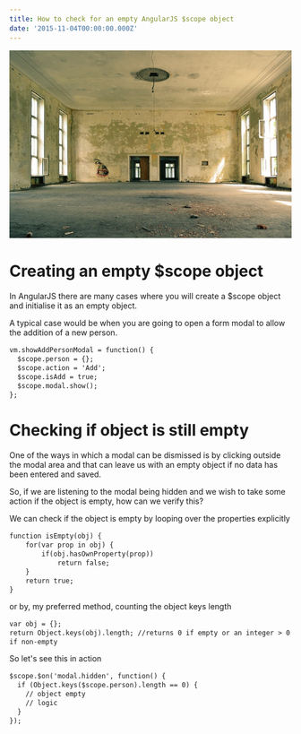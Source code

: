 ```yaml
---
title: How to check for an empty AngularJS $scope object
date: '2015-11-04T00:00:00.000Z'
---
```


![alt text ](/images/empty-property.jpg "How to check for an empty AngularJS $scope object")

# Creating an empty $scope object

In AngularJS there are many cases where you will create a $scope object and initialise it as an empty object.

A typical case would be when you are going to open a form modal to allow the addition of a new person.

```
vm.showAddPersonModal = function() {                   	
  $scope.person = {};
  $scope.action = 'Add';
  $scope.isAdd = true;
  $scope.modal.show();	
};
```

# Checking if object is still empty

One of the ways in which a modal can be dismissed is by clicking outside the modal area and that can leave us with an empty object 
if no data has been entered and saved.

So, if we are listening to the modal being hidden and we wish to take some action if the object is empty, 
how can we verify this?

We can check if the object is empty by looping over the properties explicitly

```
function isEmpty(obj) {
    for(var prop in obj) {
        if(obj.hasOwnProperty(prop))
            return false;
    }
    return true;
}	
```

or by, my preferred method, counting the object keys length 

```
var obj = {};
return Object.keys(obj).length; //returns 0 if empty or an integer > 0 if non-empty
```


So let's see this in action

```
$scope.$on('modal.hidden', function() {
  if (Object.keys($scope.person).length == 0) {
    // object empty
    // logic
  }
});
```


